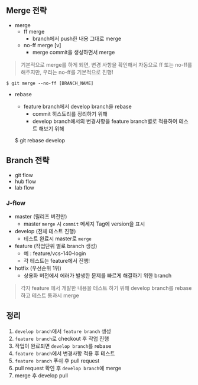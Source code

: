 ## Merge 전략

- merge
  - ff merge
    - branch에서 push한 내용 그대로 merge
  - no-ff merge [v]
    - merge commit을 생성하면서 merge

> 기본적으로 merge를 하게 되면, 변경 사항을 확인해서 자동으로 ff 또는 no-ff를 해주지만, 우리는 no-ff를 기본적으로 진행!

```
$ git merge --no-ff [BRANCH_NAME]
```

- rebase

  - feature branch에서 develop branch을 rebase
    - commit 히스토리를 정리하기 위해
    - develop branch에서의 변경사항을 feature branch별로 적용하여 테스트 해보기 위해

  $ git rebase develop

## Branch 전략

- git flow
- hub flow
- lab flow

### J-flow

- master (릴리즈 버전만)
  - master `merge` 시 `commit` 메세지 Tag에 version을 표시
- develop (전체 테스트 진행)
  - 테스트 완료시 master로 `merge`
- feature (작업단위 별로 branch 생성)
  - 예 : feature/vcs-140-login
  - 각 테스트는 feature에서 진행!
- hotfix (우선순위 1위)
  - 상용화 버전에서 에러가 발생한 문제를 빠르게 해결하기 위한 branch

> 각자 feature 에서 개발한 내용을 테스트 하기 위해 develop branch를 rebase하고 테스트 통과시 merge

## 정리

1. `develop branch`에서 `feature branch` 생성
2. `feature branch`로 checkout 후 작업 진행
3. 작업이 완료되면 `develop branch`를 rebase
4. `feature branch`에서 변경사항 적용 후 테스트
5. `feature branch` 푸쉬 후 pull request
6. pull request 확인 후 `develop branch`에 merge
7. merge 후 develop pull
